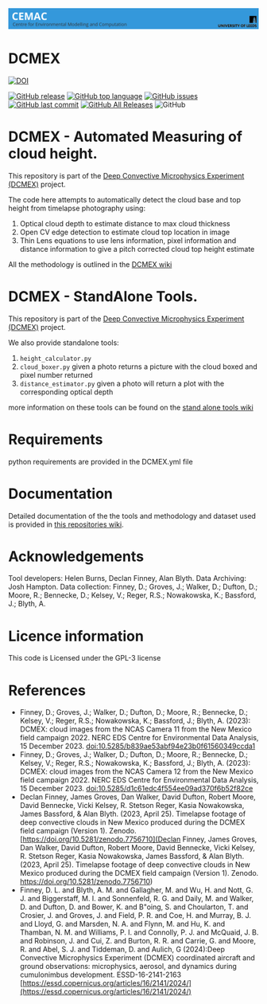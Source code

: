 <div align="center">
<a href="https://www.cemac.leeds.ac.uk/">
  <img src="https://github.com/cemac/cemac_generic/blob/master/Images/cemac.png"></a>
  <br>
</div>

# DCMEX #


[![DOI](https://zenodo.org/badge/558317218.svg)](https://zenodo.org/doi/10.5281/zenodo.13532812)

[![GitHub release](https://img.shields.io/github/release/cemac/DCMEX.svg)](https://github.com/cemac/DCMEX/releases) [![GitHub top language](https://img.shields.io/github/languages/top/cemac/DCMEX.svg)](https://github.com/cemac/DCMEX) [![GitHub issues](https://img.shields.io/github/issues/cemac/DCMEX.svg)](https://github.com/cemac/DCMEX/issues) [![GitHub last commit](https://img.shields.io/github/last-commit/cemac/DCMEX.svg)](https://github.com/cemac/DCMEX/commits/master) [![GitHub All Releases](https://img.shields.io/github/downloads/cemac/DCMEX/total.svg)](https://github.com/cemac/DCMEX/releases) ![GitHub](https://img.shields.io/github/license/cemac/DCMEX.svg) 


# DCMEX - Automated Measuring of cloud height.

This repository is part of the [Deep Convective Microphysics Experiment (DCMEX)](https://cloudsense.ac.uk/dcmex/) project.

The code here attempts to automatically detect the cloud base and top height from timelapse photography using:

1. Optical cloud depth to estimate distance to max cloud thickness
2. Open CV edge detection to estimate cloud top location in image
3. Thin Lens equations to use lens information, pixel information and distance information to give a pitch corrected cloud top height estimate

All the methodology is outlined in the [DCMEX wiki](https://github.com/cemac/DCMEX/wiki)

# DCMEX - StandAlone Tools.

This repository is part of the [Deep Convective Microphysics Experiment (DCMEX)](https://cloudsense.ac.uk/dcmex/) project.

We also provide standalone tools:

1. `height_calculator.py` 
2. `cloud_boxer.py` given a photo returns a picture with the cloud boxed and pixel number returned
3. `distance_estimator.py` given a photo will return a plot with the corresponding optical depth 

more information on these tools can be found on the [stand alone tools wiki](https://github.com/cemac/DCMEX/wiki/Stand-Alone-Tools)


# Requirements

python requirements are provided in the DCMEX.yml file


# Documentation

Detailed documentation of the the tools and methodology and dataset used is provided in [this repositories wiki](ttps://github.com/cemac/DCMEX/wiki).

# Acknowledgements #

Tool developers: Helen Burns, Declan Finney, Alan Blyth. Data Archiving: Josh Hampton. Data collection:  Finney, D.; Groves, J.; Walker, D.; Dufton, D.; Moore, R.; Bennecke, D.; Kelsey, V.; Reger, R.S.; Nowakowska, K.; Bassford, J.; Blyth, A.

# Licence information #

This code is Licensed under the GPL-3 license

# References

 * Finney, D.; Groves, J.; Walker, D.; Dufton, D.; Moore, R.; Bennecke, D.; Kelsey, V.; Reger, R.S.; Nowakowska, K.; Bassford, J.; Blyth, A. (2023): DCMEX: cloud images from the NCAS Camera 11 from the New Mexico field campaign 2022. NERC EDS Centre for Environmental Data Analysis, 15 December 2023. [doi:10.5285/b839ae53abf94e23b0f61560349ccda1](https://dx.doi.org/10.5285/b839ae53abf94e23b0f61560349ccda1)
*  Finney, D.; Groves, J.; Walker, D.; Dufton, D.; Moore, R.; Bennecke, D.; Kelsey, V.; Reger, R.S.; Nowakowska, K.; Bassford, J.; Blyth, A. (2023): DCMEX: cloud images from the NCAS Camera 12 from the New Mexico field campaign 2022. NERC EDS Centre for Environmental Data Analysis, 15 December 2023. [doi:10.5285/d1c61edc4f554ee09ad370f6b52f82ce](https://dx.doi.org/10.5285/d1c61edc4f554ee09ad370f6b52f82ce)
* Declan Finney, James Groves, Dan Walker, David Dufton, Robert Moore, David Bennecke, Vicki Kelsey, R. Stetson Reger, Kasia Nowakowska, James Bassford, & Alan Blyth. (2023, April 25). Timelapse footage of deep convective clouds in New Mexico produced during the DCMEX field campaign (Version 1). Zenodo. [https://doi.org/10.5281/zenodo.7756710](Declan Finney, James Groves, Dan Walker, David Dufton, Robert Moore, David Bennecke, Vicki Kelsey, R. Stetson Reger, Kasia Nowakowska, James Bassford, & Alan Blyth. (2023, April 25). Timelapse footage of deep convective clouds in New Mexico produced during the DCMEX field campaign (Version 1). Zenodo. https://doi.org/10.5281/zenodo.7756710)
* Finney, D. L. and Blyth, A. M. and Gallagher, M. and Wu, H. and Nott, G. J. and Biggerstaff, M. I. and Sonnenfeld, R. G. and Daily, M. and Walker, D. and Dufton, D. and Bower, K. and B\"oing, S. and Choularton, T. and Crosier, J. and Groves, J. and Field, P. R. and Coe, H. and Murray, B. J. and Lloyd, G. and Marsden, N. A. and Flynn, M. and Hu, K. and Thamban, N. M. and Williams, P. I. and Connolly, P. J. and McQuaid, J. B. and Robinson, J. and Cui, Z. and Burton, R. R. and Carrie, G. and Moore, R. and Abel, S. J. and Tiddeman, D. and Aulich, G (2024):Deep Convective Microphysics Experiment (DCMEX) coordinated aircraft and ground observations: microphysics, aerosol, and dynamics during cumulonimbus development. ESSD-16-2141-2163 [https://essd.copernicus.org/articles/16/2141/2024/](https://essd.copernicus.org/articles/16/2141/2024/)



